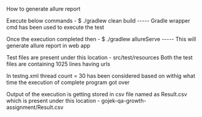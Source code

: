 How to generate allure report

Execute below commands -
$ ./gradlew clean build ----- Gradle wrapper cmd has been used to execute the test

Once the execution completed then -
$ ./gradlew allureServe ----- This will generate allure report in web app

Test files are present under this location -
src/test/resources
Both the test files are containing 1025 lines having urls

In testng.xml thread count = 30 has been considered based on withig what time the execution of complete program got over

Output of the execution is getting stored in csv file named as Result.csv which is present under this location -
gojek-qa-growth-assignment/Result.csv



